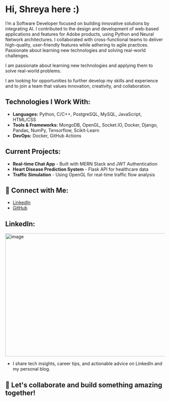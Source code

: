 # Hi, Shreya here :)

I’m a Software Developer focused on building innovative solutions by integrating AI.  I contributed to the design and development of web-based applications and features for Adobe products, using Python and Neural Network architectures. I collaborated with cross-functional teams to deliver high-quality, user-friendly features while adhering to agile practices. Passionate about learning new technologies and solving real-world challenges.

I am passionate about learning new technologies and applying them to solve real-world problems. 

I am looking for opportunities to further develop my skills and experience and to join a team that values innovation, creativity, and collaboration.

## Technologies I Work With:
- **Languages:** Python, C/C++, PostgreSQL, MySQL, JavaScript, HTML/CSS
- **Tools & Frameworks:** MongoDB, OpenGL, Socket.IO, Docker, Django, Pandas, NumPy, Tensorflow, Scikit-Learn
- **DevOps:** Docker, GitHub Actions

## Current Projects:
- **Real-time Chat App** - Built with MERN Stack and JWT Authentication
- **Heart Disease Prediction System** - Flask API for healthcare data
- **Traffic Simulation** - Using OpenGL for real-time traffic flow analysis

## 📣 Connect with Me:
- [LinkedIn](https://www.linkedin.com/in/shreyasinghal0701/)
- [GitHub](https://github.com/shreyasinghal0701)


## LinkedIn:
<img width="748" height="389" alt="image" src="https://github.com/user-attachments/assets/6944199f-beb4-4bf0-b7b9-8d8f4730d458" />

- I share tech insights, career tips, and actionable advice on LinkedIn and my personal blog. 

## 💌 Let's collaborate and build something amazing together!
